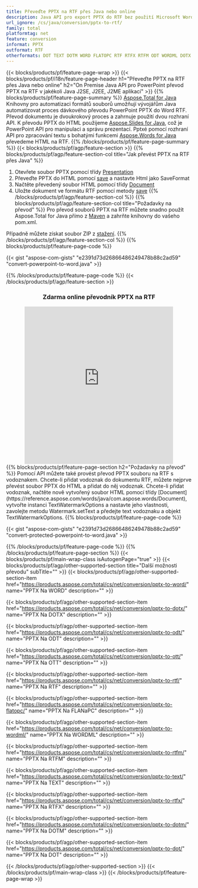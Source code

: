 ```yaml
---
title: Převeďte PPTX na RTF přes Java nebo online
description: Java API pro export PPTX do RTF bez použití Microsoft Word nebo PowerPoint nebo online. Před integrací kódu rychle otestujte bezplatný online převodník POT na CSV. nebo pomocí bezplatného online převodníku
url_ignore: /cs/java/conversion/pptx-to-rtf/
family: total
platformtag: net
feature: conversion
informat: PPTX
outformat: RTF
otherformats: DOT TEXT DOTM WORD FLATOPC RTF RTFX RTFM ODT WORDML DOTX OTT
---
```

{{< blocks/products/pf/feature-page-wrap >}}
{{< blocks/products/pf/i18n/feature-page-header h1="Převeďte PPTX na RTF přes Java nebo online" h2="On Premise Java API pro PowerPoint převod PPTX na RTF v jakékoli Java J2SE, J2EE, J2ME aplikací" >}}
{{% blocks/products/pf/feature-page-summary %}}
[Aspose.Total for Java](https://products.aspose.com/total/java/) Knihovny pro automatizaci formátů souborů umožňují vývojářům Java automatizovat proces dávkového převodu PowerPoint PPTX do Word RTF. Převod dokumentu je dvoukrokový proces a zahrnuje použití dvou rozhraní API. K převodu PPTX do HTML použijeme [Aspose.Slides for Java](https://products.aspose.com/slides/java/), což je PowerPoint API pro manipulaci a správu prezentací. Pptxé pomocí rozhraní API pro zpracování textu s bohatými funkcemi [Aspose.Words for Java](https://products.aspose.com/words/java/) převedeme HTML na RTF.
{{% /blocks/products/pf/feature-page-summary  %}}
{{< blocks/products/pf/agp/feature-section >}}
{{% blocks/products/pf/agp/feature-section-col title="Jak převést PPTX na RTF přes Java" %}}
1. Otevřete soubor PPTX pomocí třídy [Presentation](https://reference.aspose.com/slides/java/com.aspose.slides/Presentation)
2. Převeďte PPTX do HTML pomocí [save](https://reference.aspose.com/slides/java/com.aspose.slides/Presentation#save-java.lang.String-int-com.aspose.slides.ISaveOptions-) a nastavte Html jako SaveFormat
3. Načtěte převedený soubor HTML pomocí třídy [Document](https://reference.aspose.com/words/java/com.aspose.words/Document)
4. Uložte dokument ve formátu RTF pomocí metody [save](https://reference.aspose.com/words/java/com.aspose.words/Document#save(java.lang.String,int))
{{% /blocks/products/pf/agp/feature-section-col %}}
{{% blocks/products/pf/agp/feature-section-col title="Požadavky na převod" %}}
Pro převod souborů PPTX na RTF můžete snadno použít Aspose.Total for Java přímo z [Maven](https://releases.aspose.com/total/java/) a zahrňte knihovny do vašeho pom.xml.

Případně můžete získat soubor ZIP z [stažení](https://releases.aspose.comtotal/java).
{{% /blocks/products/pf/agp/feature-section-col %}}
{{% blocks/products/pf/feature-page-code %}}

{{< gist "aspose-com-gists" "e2391d73d26866486249478b88c2ad59" "convert-powerpoint-to-word.java" >}}


{{% /blocks/products/pf/feature-page-code %}}
{{< /blocks/products/pf/agp/feature-section >}}
<div class="container-fluid agp-content bg-white aboutfile box-1 vh100 section nopbtm">
<div class=container>
<div class=row>
<div class="demobox tc col-md-12 padding-0" align="center">

<h3>Zdarma online převodník PPTX na RTF</h3>

<iframe style="border: none; height: 426px;" scrolling="no" src="https://total-conversion-app-65z5r2lp.qa.k8s.dynabic.com/?to=rtf&from=pptx" id="child-iframe" width="80%"></iframe>

</div></div>
</div></div>
{{% blocks/products/pf/feature-page-section  h2="Požadavky na převod" %}}
Pomocí API můžete také provést převod PPTX souboru na RTF s vodoznakem. Chcete-li přidat vodoznak do dokumentu RTF, můžete nejprve převést soubor PPTX do HTML a přidat do něj vodoznak. Chcete-li přidat vodoznak, načtěte nově vytvořený soubor HTML pomocí třídy [Document](https://reference.aspose.com/words/java/com.aspose.words/Document), vytvořte instanci TextWatermarkOptions a nastavte jeho vlastnosti, zavolejte metodu Watermark.setText a předejte text vodoznaku a objekt TextWatermarkOptions.  
{{% blocks/products/pf/feature-page-code %}}

{{< gist "aspose-com-gists" "e2391d73d26866486249478b88c2ad59" "convert-protected-powerpoint-to-word.java" >}}

{{% /blocks/products/pf/feature-page-code  %}}
{{% /blocks/products/pf/feature-page-section %}}
{{< blocks/products/pf/main-wrap-class isAutogenPage="true" >}}
{{< blocks/products/pf/agp/other-supported-section title="Další možnosti převodu" subTitle="" >}}
{{< blocks/products/pf/agp/other-supported-section-item href="https://products.aspose.com/total/cs/net/conversion/pptx-to-word/" name="PPTX Na WORD" description="" >}}

{{< blocks/products/pf/agp/other-supported-section-item href="https://products.aspose.com/total/cs/net/conversion/pptx-to-dotx/" name="PPTX Na DOTX" description="" >}}

{{< blocks/products/pf/agp/other-supported-section-item href="https://products.aspose.com/total/cs/net/conversion/pptx-to-odt/" name="PPTX Na ODT" description="" >}}

{{< blocks/products/pf/agp/other-supported-section-item href="https://products.aspose.com/total/cs/net/conversion/pptx-to-ott/" name="PPTX Na OTT" description="" >}}

{{< blocks/products/pf/agp/other-supported-section-item href="https://products.aspose.com/total/cs/net/conversion/pptx-to-rtf/" name="PPTX Na RTF" description="" >}}

{{< blocks/products/pf/agp/other-supported-section-item href="https://products.aspose.com/total/cs/net/conversion/pptx-to-flatopc/" name="PPTX Na FLANaPC" description="" >}}

{{< blocks/products/pf/agp/other-supported-section-item href="https://products.aspose.com/total/cs/net/conversion/pptx-to-wordml/" name="PPTX Na WORDML" description="" >}}

{{< blocks/products/pf/agp/other-supported-section-item href="https://products.aspose.com/total/cs/net/conversion/pptx-to-rtfm/" name="PPTX Na RTFM" description="" >}}

{{< blocks/products/pf/agp/other-supported-section-item href="https://products.aspose.com/total/cs/net/conversion/pptx-to-text/" name="PPTX Na TEXT" description="" >}}

{{< blocks/products/pf/agp/other-supported-section-item href="https://products.aspose.com/total/cs/net/conversion/pptx-to-rtfx/" name="PPTX Na RTFX" description="" >}}

{{< blocks/products/pf/agp/other-supported-section-item href="https://products.aspose.com/total/cs/net/conversion/pptx-to-dotm/" name="PPTX Na DOTM" description="" >}}

{{< blocks/products/pf/agp/other-supported-section-item href="https://products.aspose.com/total/cs/net/conversion/pptx-to-dot/" name="PPTX Na DOT" description="" >}}


{{< /blocks/products/pf/agp/other-supported-section >}}
{{< /blocks/products/pf/main-wrap-class >}}
{{< /blocks/products/pf/feature-page-wrap >}}